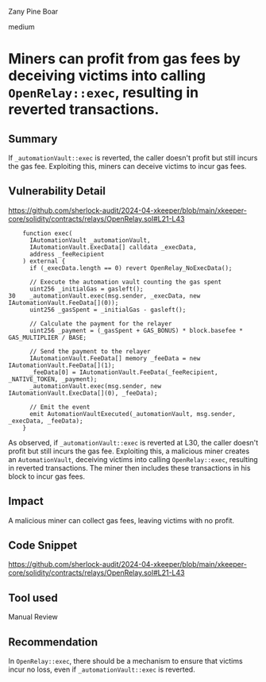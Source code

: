 Zany Pine Boar

medium

# Miners can profit from gas fees by deceiving victims into calling `OpenRelay::exec`, resulting in reverted transactions.

## Summary

If `_automationVault::exec` is reverted, the caller doesn't profit but still incurs the gas fee. Exploiting this, miners can deceive victims to incur gas fees.

## Vulnerability Detail

https://github.com/sherlock-audit/2024-04-xkeeper/blob/main/xkeeper-core/solidity/contracts/relays/OpenRelay.sol#L21-L43

```solidity
    function exec(
      IAutomationVault _automationVault,
      IAutomationVault.ExecData[] calldata _execData,
      address _feeRecipient
    ) external {
      if (_execData.length == 0) revert OpenRelay_NoExecData();

      // Execute the automation vault counting the gas spent
      uint256 _initialGas = gasleft();
30    _automationVault.exec(msg.sender, _execData, new IAutomationVault.FeeData[](0));
      uint256 _gasSpent = _initialGas - gasleft();

      // Calculate the payment for the relayer
      uint256 _payment = (_gasSpent + GAS_BONUS) * block.basefee * GAS_MULTIPLIER / BASE;

      // Send the payment to the relayer
      IAutomationVault.FeeData[] memory _feeData = new IAutomationVault.FeeData[](1);
      _feeData[0] = IAutomationVault.FeeData(_feeRecipient, _NATIVE_TOKEN, _payment);
      _automationVault.exec(msg.sender, new IAutomationVault.ExecData[](0), _feeData);

      // Emit the event
      emit AutomationVaultExecuted(_automationVault, msg.sender, _execData, _feeData);
    }
```

As observed, if `_automationVault::exec` is reverted at L30, the caller doesn't profit but still incurs the gas fee. Exploiting this, a malicious miner creates an `AutomationVault`, deceiving victims into calling `OpenRelay::exec`, resulting in reverted transactions. The miner then includes these transactions in his block to incur gas fees.

## Impact

A malicious miner can collect gas fees, leaving victims with no profit.

## Code Snippet

https://github.com/sherlock-audit/2024-04-xkeeper/blob/main/xkeeper-core/solidity/contracts/relays/OpenRelay.sol#L21-L43

## Tool used

Manual Review

## Recommendation

In `OpenRelay::exec`, there should be a mechanism to ensure that victims incur no loss, even if `_automationVault::exec` is reverted.